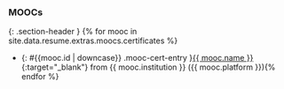### MOOCs
{: .section-header }
{% for mooc in site.data.resume.extras.moocs.certificates %}
* {: #{{mooc.id | downcase}} .mooc-cert-entry }[{{ mooc.name }}]({{mooc.certurl}}){:target="_blank"} from {{ mooc.institution }} ({{ mooc.platform }}){% endfor %}